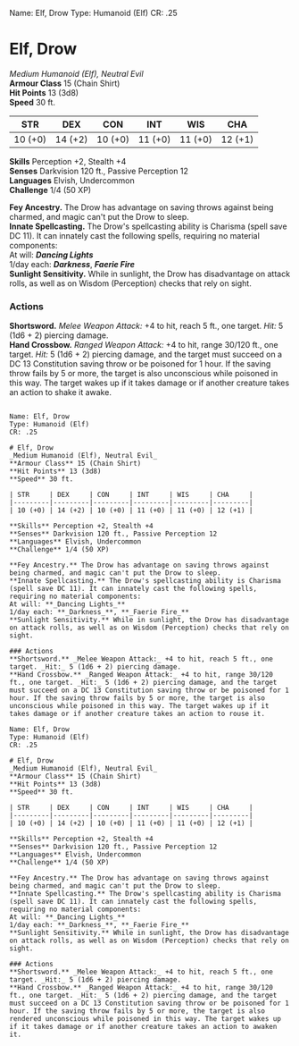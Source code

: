 Name: Elf, Drow
Type: Humanoid (Elf)
CR: .25

# Elf, Drow 
_Medium Humanoid (Elf), Neutral Evil_   
**Armour Class** 15 (Chain Shirt)    
**Hit Points** 13 (3d8)    
**Speed** 30 ft. 

| STR     | DEX     | CON     | INT     | WIS     | CHA     |
|---------|---------|---------|---------|---------|---------|
| 10 (+0) | 14 (+2) | 10 (+0) | 11 (+0) | 11 (+0) | 12 (+1) |

**Skills** Perception +2, Stealth +4    
**Senses** Darkvision 120 ft., Passive Perception 12    
**Languages** Elvish, Undercommon    
**Challenge** 1/4 (50 XP) 

**Fey Ancestry.** The Drow has advantage on saving throws against being charmed, and magic can't put the Drow to sleep.    
**Innate Spellcasting.** The Drow's spellcasting ability is Charisma (spell save DC 11). It can innately cast the following spells, requiring no material components:    
At will: **_Dancing Lights_**    
1/day each: **_Darkness_**, **_Faerie Fire_**    
**Sunlight Sensitivity.** While in sunlight, the Drow has disadvantage on attack rolls, as well as on Wisdom (Perception) checks that rely on sight. 

### Actions 
**Shortsword.** _Melee Weapon Attack:_ +4 to hit, reach 5 ft., one target. _Hit:_ 5 (1d6 + 2) piercing damage.    
**Hand Crossbow.** _Ranged Weapon Attack:_ +4 to hit, range 30/120 ft., one target. _Hit:_ 5 (1d6 + 2) piercing damage, and the target must succeed on a DC 13 Constitution saving throw or be poisoned for 1 hour. If the saving throw fails by 5 or more, the target is also unconscious while poisoned in this way. The target wakes up if it takes damage or if another creature takes an action to shake it awake.
```

Name: Elf, Drow
Type: Humanoid (Elf)
CR: .25

# Elf, Drow 
_Medium Humanoid (Elf), Neutral Evil_   
**Armour Class** 15 (Chain Shirt)    
**Hit Points** 13 (3d8)    
**Speed** 30 ft. 

| STR     | DEX     | CON     | INT     | WIS     | CHA     |
|---------|---------|---------|---------|---------|---------|
| 10 (+0) | 14 (+2) | 10 (+0) | 11 (+0) | 11 (+0) | 12 (+1) |

**Skills** Perception +2, Stealth +4    
**Senses** Darkvision 120 ft., Passive Perception 12    
**Languages** Elvish, Undercommon    
**Challenge** 1/4 (50 XP) 

**Fey Ancestry.** The Drow has advantage on saving throws against being charmed, and magic can't put the Drow to sleep.    
**Innate Spellcasting.** The Drow's spellcasting ability is Charisma (spell save DC 11). It can innately cast the following spells, requiring no material components:    
At will: **_Dancing Lights_**    
1/day each: **_Darkness_**, **_Faerie Fire_**    
**Sunlight Sensitivity.** While in sunlight, the Drow has disadvantage on attack rolls, as well as on Wisdom (Perception) checks that rely on sight. 

### Actions 
**Shortsword.** _Melee Weapon Attack:_ +4 to hit, reach 5 ft., one target. _Hit:_ 5 (1d6 + 2) piercing damage.    
**Hand Crossbow.** _Ranged Weapon Attack:_ +4 to hit, range 30/120 ft., one target. _Hit:_ 5 (1d6 + 2) piercing damage, and the target must succeed on a DC 13 Constitution saving throw or be poisoned for 1 hour. If the saving throw fails by 5 or more, the target is also unconscious while poisoned in this way. The target wakes up if it takes damage or if another creature takes an action to rouse it.

Name: Elf, Drow
Type: Humanoid (Elf)
CR: .25

# Elf, Drow 
_Medium Humanoid (Elf), Neutral Evil_   
**Armour Class** 15 (Chain Shirt)    
**Hit Points** 13 (3d8)    
**Speed** 30 ft. 

| STR     | DEX     | CON     | INT     | WIS     | CHA     |
|---------|---------|---------|---------|---------|---------|
| 10 (+0) | 14 (+2) | 10 (+0) | 11 (+0) | 11 (+0) | 12 (+1) |

**Skills** Perception +2, Stealth +4    
**Senses** Darkvision 120 ft., Passive Perception 12    
**Languages** Elvish, Undercommon    
**Challenge** 1/4 (50 XP) 

**Fey Ancestry.** The Drow has advantage on saving throws against being charmed, and magic can't put the Drow to sleep.    
**Innate Spellcasting.** The Drow's spellcasting ability is Charisma (spell save DC 11). It can innately cast the following spells, requiring no material components:    
At will: **_Dancing Lights_**    
1/day each: **_Darkness_**, **_Faerie Fire_**    
**Sunlight Sensitivity.** While in sunlight, the Drow has disadvantage on attack rolls, as well as on Wisdom (Perception) checks that rely on sight. 

### Actions 
**Shortsword.** _Melee Weapon Attack:_ +4 to hit, reach 5 ft., one target. _Hit:_ 5 (1d6 + 2) piercing damage.    
**Hand Crossbow.** _Ranged Weapon Attack:_ +4 to hit, range 30/120 ft., one target. _Hit:_ 5 (1d6 + 2) piercing damage, and the target must succeed on a DC 13 Constitution saving throw or be poisoned for 1 hour. If the saving throw fails by 5 or more, the target is also rendered unconscious while poisoned in this way. The target wakes up if it takes damage or if another creature takes an action to awaken it.